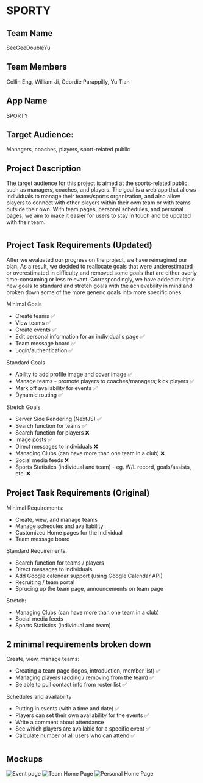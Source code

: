 # SPORTY

## Team Name
SeeGeeDoubleYu

## Team Members
Collin Eng, William Ji, Geordie Parappilly, Yu Tian

## App Name
SPORTY


## Target Audience:
Managers, coaches, players, sport-related public


## Project Description
The target audience for this project is aimed at the sports-related public, such as managers, coaches, and players. The goal is a web app that allows individuals to manage their teams/sports organization, and also allow players to connect with other players within their own team or with teams outside their own. With team pages, personal schedules, and personal pages, we aim to make it easier for users to stay in touch and be updated with their team.
#

## Project Task Requirements (Updated)
After we evaluated our progress on the project, we have reimagined our plan. As a result, we decided to reallocate goals that were underestimated or overestimated in difficulty and removed some goals that are either overly time-consuming or less relevant. Correspondingly, we have added multiple new goals to standard and stretch goals with the achievability in mind and broken down some of the more generic goals into more specific ones.

Minimal Goals
- Create teams ✅
- View teams ✅
- Create events ✅
- Edit personal information for an individual's page ✅
- Team message board ✅
- Login/authentication ✅

Standard Goals
- Ability to add profile image and cover image ✅
- Manage teams - promote players to coaches/managers; kick players ✅
- Mark off availability for events ✅
- Dynamic routing ✅

Stretch Goals
- Server Side Rendering (NextJS) ✅
- Search function for teams ✅
- Search function for players ❌
- Image posts ✅
- Direct messages to individuals ❌
- Managing Clubs (can have more than one team in a club) ❌
- Social media feeds ❌
- Sports Statistics (individual and team) - eg. W/L record, goals/assists, etc. ❌

## Project Task Requirements (Original)
Minimal Requirements:
- Create, view, and manage teams
- Manage schedules and availiability
- Customized Home pages for the individual
- Team message board

Standard Requirements:
- Search function for teams / players
- Direct messages to individuals
- Add Google calendar support (using Google Calendar API)
- Recruiting / team portal
- Sprucing up the team page, announcements on team page

Stretch:
- Managing Clubs (can have more than one team in a club)
- Social media feeds
- Sports Statistics (individual and team)

## 2 minimal requirements broken down

Create, view, manage teams:
- Creating a team page (logos, introduction, member list) ✅
- Managing players (adding / removing from the team) ✅
- Be able to pull contact info from roster list ✅

Schedules and availability
- Putting in events (with a time and date) ✅
- Players can set their own availability for the events ✅
- Write a comment about attendance
- See which players are available for a specific event ✅
- Calculate number of all users who can attend ✅

#

## Mockups 
![Event page](public/Event%20Page.png?raw=true)
![Team Home Page](public/Team%20Home%20Page.png?raw=true)
![Personal Home Page](public/Personal%20Home%20Page.png?raw=true)
